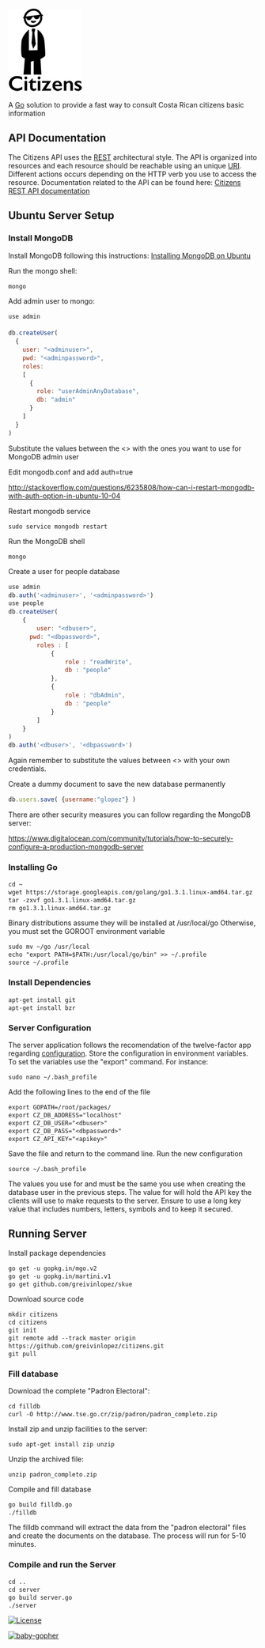 ![citizens-logo](https://raw.githubusercontent.com/greivinlopez/citizens/master/citizenslogosmall.png)

A [Go](http://golang.org/) solution to provide a fast way to consult Costa Rican citizens basic information

## API Documentation

The Citizens API uses the [REST](http://en.wikipedia.org/wiki/Representational_state_transfer) architectural style.  The API is organized into resources and each resource should be reachable using an unique [URI](http://en.wikipedia.org/wiki/Uniform_resource_identifier).  Different actions occurs depending on the HTTP verb you use to access the resource.  Documentation related to the API can be found here: [Citizens REST API documentation](https://github.com/greivinlopez/citizens/blob/master/CitizensAPIDocumentation.pdf?raw=true)

## Ubuntu Server Setup

### Install MongoDB

Install MongoDB following this instructions: [Installing MongoDB on Ubuntu](https://www.digitalocean.com/community/tutorials/how-to-install-mongodb-on-ubuntu-12-04)

Run the mongo shell:

```console
mongo
```

Add admin user to mongo:

```javascript
use admin

db.createUser(
  {
    user: "<adminuser>",
    pwd: "<adminpassword>",
    roles:
    [
      {
        role: "userAdminAnyDatabase",
        db: "admin"
      }
    ]
  }
)
```
Substitute the values between the <> with the ones you want to use for MongoDB admin user

Edit mongodb.conf and add auth=true

http://stackoverflow.com/questions/6235808/how-can-i-restart-mongodb-with-auth-option-in-ubuntu-10-04

Restart mongodb service

```console
sudo service mongodb restart
```

Run the MongoDB shell

```console
mongo
```

Create a user for people database

```javascript
use admin
db.auth('<adminuser>', '<adminpassword>')
use people
db.createUser(
	{
	    user: "<dbuser>",
      pwd: "<dbpassword>",
	    roles : [
			{
				role : "readWrite",
				db : "people"
			},
			{
				role : "dbAdmin",
				db : "people"
			}
		]
	}
)
db.auth('<dbuser>', '<dbpassword>')
```

Again remember to substitute the values between <> with your own credentials.

Create a dummy document to save the new database permanently

```javascript
db.users.save( {username:"glopez"} )
```

There are other security measures you can follow regarding the MongoDB server:

https://www.digitalocean.com/community/tutorials/how-to-securely-configure-a-production-mongodb-server

### Installing Go

```console
cd ~
wget https://storage.googleapis.com/golang/go1.3.1.linux-amd64.tar.gz
tar -zxvf go1.3.1.linux-amd64.tar.gz
rm go1.3.1.linux-amd64.tar.gz
```

Binary distributions assume they will be installed at /usr/local/go Otherwise, you must set the GOROOT environment variable

```console
sudo mv ~/go /usr/local
echo "export PATH=$PATH:/usr/local/go/bin" >> ~/.profile
source ~/.profile
```

### Install Dependencies

```console
apt-get install git
apt-get install bzr
```

### Server Configuration

The server application follows the recomendation of the twelve-factor app regarding [configuration](http://12factor.net/config). Store the configuration in environment variables. To set the variables use the "export" command. For instance:

```console
sudo nano ~/.bash_profile
```

Add the following lines to the end of the file

```console
export GOPATH=/root/packages/
export CZ_DB_ADDRESS="localhost"
export CZ_DB_USER="<dbuser>"
export CZ_DB_PASS="<dbpassword>"
export CZ_API_KEY="<apikey>"
```

Save the file and return to the command line.  Run the new configuration

```console
source ~/.bash_profile
```

The values you use for <dbuser> and <dbpassword> must be the same you use when creating the database user in the previous steps.  The value for <apikey> will hold the API key the clients will use to make requests to the server. Ensure to use a long key value that includes numbers, letters, symbols and to keep it secured.

## Running Server

Install package dependencies

```console
go get -u gopkg.in/mgo.v2
go get -u gopkg.in/martini.v1
go get github.com/greivinlopez/skue
```

Download source code

```console
mkdir citizens
cd citizens
git init
git remote add --track master origin https://github.com/greivinlopez/citizens.git
git pull
```

### Fill database

Download the complete "Padron Electoral":

```console
cd filldb
curl -O http://www.tse.go.cr/zip/padron/padron_completo.zip
```

Install zip and unzip facilities to the server:

```console
sudo apt-get install zip unzip
```

Unzip the archived file:

```console
unzip padron_completo.zip
```

Compile and fill database

```console
go build filldb.go
./filldb
```

The filldb command will extract the data from the "padron electoral" files and create the documents on the database. The process will run for 5-10 minutes.

### Compile and run the Server

```console
cd ..
cd server
go build server.go
./server
```
[![License](http://img.shields.io/:license-mit-blue.svg)](http://opensource.org/licenses/MIT)

[![baby-gopher](https://raw2.github.com/drnic/babygopher-site/gh-pages/images/babygopher-badge.png)](http://www.babygopher.org)
